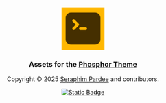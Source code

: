 <h3 align="center">
    <img src="https://raw.githubusercontent.com/phosphortheme/assets/master/icons/icon-bright-bg.png" width="100" alt="icon"/>
    <br><br>
    Assets for the <a href="https://github.com/phosphortheme/phosphor">Phosphor Theme</a>
</h3>

<p align="center">Copyright &copy; 2025 <a href="https://github.com/orgs/phosphortheme/people" target="_blank">Seraphim Pardee</a> and contributors.</p>

<p align="center">
    <a href="https://github.com/phosphortheme/web/blob/master/LICENSE"><img alt="Static Badge" src="https://img.shields.io/badge/License-CC_BY_4.0-452f00?style=flat-square&logo=data%3Aimage%2Fsvg%2Bxml%3Bbase64%2CPHN2ZyB4bWxucz0iaHR0cDovL3d3dy53My5vcmcvMjAwMC9zdmciIHdpZHRoPSIxMDAwIiBoZWlnaHQ9IjEwMDAiIHZpZXdCb3g9IjAgMCAyNCAyNCIgZmlsbD0iI2ZmYjcwMCIgY2xhc3M9InNpemUtNiI%2BCiAgPHBhdGggZmlsbC1ydWxlPSJldmVub2RkIiBkPSJNMi4yNSA2YTMgMyAwIDAgMSAzLTNoMTMuNWEzIDMgMCAwIDEgMyAzdjEyYTMgMyAwIDAgMS0zIDNINS4yNWEzIDMgMCAwIDEtMy0zVjZabTMuOTcuOTdhLjc1Ljc1IDAgMCAxIDEuMDYgMGwyLjI1IDIuMjVhLjc1Ljc1IDAgMCAxIDAgMS4wNmwtMi4yNSAyLjI1YS43NS43NSAwIDAgMS0xLjA2LTEuMDZsMS43Mi0xLjcyLTEuNzItMS43MmEuNzUuNzUgMCAwIDEgMC0xLjA2Wm00LjI4IDQuMjhhLjc1Ljc1IDAgMCAwIDAgMS41aDNhLjc1Ljc1IDAgMCAwIDAtMS41aC0zWiIgY2xpcC1ydWxlPSJldmVub2RkIiAvPgo8L3N2Zz4K&logoColor=%23ffb700&logoSize=auto&labelColor=%23452f00&color=%23ffb700"></a>
</p>
